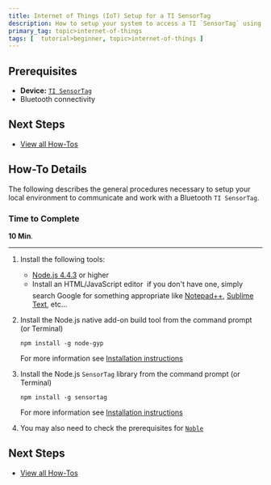 ```yaml
---
title: Internet of Things (IoT) Setup for a TI SensorTag
description: How to setup your system to access a TI `SensorTag` using Bluetooth and Node.js
primary_tag: topic>internet-of-things
tags: [  tutorial>beginner, topic>internet-of-things ]
---
```

## Prerequisites  
 - **Device:** [`TI SensorTag`](http://www.ti.com/ww/de/wireless_connectivity/sensortag2015/)
 - Bluetooth connectivity

## Next Steps
 - [View all How-Tos](http://www.sap.com/developer/tutorial-navigator.how-to.html)

## How-To Details
The following describes the general procedures necessary to setup your local environment to communicate and work with a Bluetooth `TI SensorTag`.

### Time to Complete
**10 Min**.

---


1. Install the following tools:
    - [Node.js 4.4.3](https://nodejs.org/en/blog/release/v4.4.3/) or higher
    - Install an HTML/JavaScript editor &#151; if you don't have one, simply search Google for something appropriate like [Notepad++](https://notepad-plus-plus.org/), [Sublime Text](http://www.sublimetext.com/), etc...

2. Install the Node.js native add-on build tool from the command prompt (or Terminal)

    `npm install -g node-gyp`

    For more information see [Installation instructions](https://github.com/nodejs/node-gyp)

3. Install the Node.js `SensorTag` library from the command prompt (or Terminal)

    `npm install -g sensortag`

    For more information see [Installation instructions](https://www.npmjs.com/package/sensortag)

4. You may also need to check the prerequisites for [`Noble`](https://github.com/sandeepmistry/noble#prerequisites)

## Next Steps
 - [View all How-Tos](http://www.sap.com/developer/tutorial-navigator.how-to.html)  
